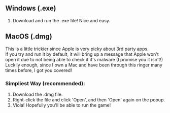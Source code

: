 ## Windows (.exe)
1. Download and run the .exe file! Nice and easy.

## MacOS (.dmg)
This is a little trickier since Apple is very picky about 3rd party apps.  
If you try and run it by default, it will bring up a message that Apple won't open it due to not being able to check if it's malware (I promise you it isn't!)  
Luckily enough, since I own a Mac and have been through this ringer many times before, I got you covered!  
### Simpliest Way (recommended):
1. Download the .dmg file.
2. Right-click the file and click 'Open', and then 'Open' again on the popup.
3. Viola! Hopefully you'll be able to run the game!

